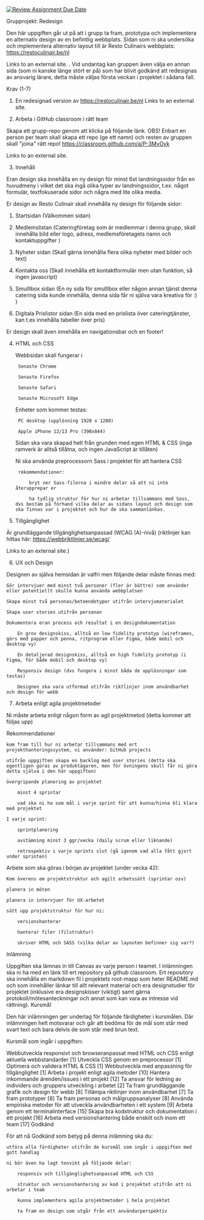 [![Review Assignment Due Date](https://classroom.github.com/assets/deadline-readme-button-24ddc0f5d75046c5622901739e7c5dd533143b0c8e959d652212380cedb1ea36.svg)](https://classroom.github.com/a/P-3MvOyk)

Grupprojekt: Redesign

Den här uppgiften går ut på att i grupp ta fram, prototypa och implementera en alternativ design av en befintlig webbplats. Sidan som ni ska undersöka och implementera alternativ layout till är Resto Culinairs webbplats: https://restoculinair.be/nl

Links to an external site. . Vid undantag kan gruppen även välja en annan sida (som ni kanske länge stört er på) som har blivit godkänd att redesignas av ansvarig lärare, detta måste väljas första veckan i projektet i sådana fall.


Krav (1-7)
1. En redesignad version av https://restoculinair.be/nl
Links to an external site. 

 
2. Arbeta i GitHub classroom i rätt team

Skapa ett grupp-repo genom att klicka på följande länk. OBS! Enbart en person per team skall skapa ett repo (ge ett namn) och resten av gruppen skall "joina" rätt repo! https://classroom.github.com/a/P-3MvOyk

Links to an external site. 

 
3. Innehåll

Eran design ska innehålla en ny design för minst 6st landningssidor från en huvudmeny i vilket det ska ingå olika typer av landningssidor, t.ex. något formulär, textfokuserade sidor och några med lite olika media.

Er design av Resto Culinair skall innehålla ny design för följande sidor:

1. Startsidan (Välkommen sidan)

2. Medlemslistan (Cateringföretag som är medlemmar i denna grupp, skall innehålla bild eller logo, adress, medlemsföretagets namn och  kontaktuppgifter )

3. Nyheter sidan (Skall gärna innehålla flera olika nyheter med bilder och text)

4. Kontakta oss (Skall innehålla ett kontaktformulär men utan funktion, så ingen javascript)

5. Smulllbox sidan (En ny sida för smulllbox eller någon annan tjänst denna catering sida kunde innehålla, denna sida får ni själva vara kreativa för :) )

6. Digitala Prislistor sidan (En sida med en prislista över cateringtjänster, kan t.ex innehålla tabeller över pris)

 
Er design skall även innehålla en navigationsbar och en footer!

 
4. HTML och CSS

    Webbsidan skall fungerar i

        Senaste Chrome

        Senaste Firefox

        Senaste Safari

        Senaste Microsoft Edge

    Enheter som kommer testas:

        PC desktop (upplösning 1920 x 1280)

        Apple iPhone 12/13 Pro (390x844)

    Sidan ska vara skapad helt från grunden med egen HTML & CSS (inga ramverk är alltså tillåtna, och ingen JavaScript är tillåten)

    Ni ska använda preprocessorn Sass i projektet för att hantera CSS

        rekommendationer:

            bryt ner Sass-filerna i mindre delar så att ni inte återupprepar er

            ha tydlig struktur för hur ni arbetar tillsammans med Sass, dvs bestäm på förhand vilka delar av sidans layout och design som ska finnas var i projektet och hur de ska sammanlänkas.

 
5. Tillgänglighet

Är grundläggande tillgänglighetsanpassad (WCAG (A)-nivå) (riktlinjer kan hittas här: https://webbriktlinjer.se/wcag/

Links to an external site.)

 
6. UX och Design

Designen av själva hemsidan är valfri men följande delar måste finnas med:

    Gör intervjuer med minst två personer (fler är bättre) som använder eller potentiellt skulle kunna använda webbplatsen

    Skapa minst två personas/beteendetyper utifrån intervjumaterialet

    Skapa user stories utifrån personan

    Dokumentera eran process och resultat i en designdokumentation

        En grov designskiss, alltså en low fidelity prototyp (wireframes, görs med papper och penna, ritprogram eller Figma, både mobil och desktop vy)

        En detaljerad designskiss, alltså en high fidelity prototyp (i Figma, för både mobil och desktop vy)

        Responsiv design (dvs fungera i minst båda de upplösningar som testas)

        Designen ska vara utformad utifrån riktlinjer inom användbarhet och design för webb

 
7. Arbeta enligt agila projektmetoder

Ni måste arbeta enligt någon form av agil projektmetod (detta kommer att följas upp)

 

Rekommendationer

    kom fram till hur ni arbetar tillsammans med ert projekthanteringssystem, vi använder: GitHub projects

    utifrån uppgiften skapa en backlog med user stories (detta ska egentligen göras av produktägaren, men för övningens skull får ni göra detta själva i den här uppgiften)

    övergripande planering av projektet

        minst 4 sprintar

        vad ska ni ha som mål i varje sprint för att kunna/hinna bli klara med projektet

    I varje sprint:

        sprintplanering

        avstämning minst 3 ggr/vecka (daily scrum eller liknande)

        retrospektiv i varje sprints slut (gå igenom vad alla fått gjort under sprinten)

Arbete som ska göras i början av projektet (under vecka 42):

    Kom överens om projektstruktur och agilt arbetssätt (sprintar osv)

    planera in möten

    planera in intervjuer för UX-arbetet

    sätt upp projektstruktur för hur ni:

        versionshanterar

        hanterar filer (filstruktur)

        skriver HTML och SASS (vilka delar av layouten befinner sig var?)

Inlämning

Uppgiften ska lämnas in till Canvas av varje person i teamet. I inlämningen ska ni ha med en länk till ert repository på github classroom. Ert repository ska innehålla en markdown fil i projektets root-mapp som heter README.md och som innehåller länkar till allt relevant material och era designstudier för projektet (inklusive era designskisser (viktigt) samt gärna protokoll/mötesanteckningar och annat som kan vara av intresse vid rättning).
Kursmål

Den här inlämningen ger underlag för följande färdigheter i kursmålen. Där inlämningen helt motsvarar och går att bedöma för de mål som står med svart text och bara delvis de som står med brun text.

Kursmål som ingår i uppgiften:


Webbutveckla responsivt och browseranpassat med HTML och CSS enligt aktuella webbstandarder [1]
Utveckla CSS genom en preprocessor [1]
Optimera och validera HTML & CSS [1]
Webbutveckla med anpassning för tillgänglighet [1]
Arbeta i projekt enligt agila metoder [10]
Hantera inkommande ärenden/issues i ett projekt [12]
Ta ansvar för ledning av individers och gruppers utveckling i arbetet [2]
Ta fram grundläggande grafik och design för webb [8]
Tillämpa riktlinjer inom användbarhet [7]
Ta fram prototyper [8]
Ta fram personas och målgruppsanalyser [8]
Använda empiriska metoder för att utveckla användbarheten i ett system [9]
Arbeta genom ett terminalinterface [15]
Skapa bra kodstruktur och dokumentation i ett projekt [16]
Arbeta med versionshantering både enskilt och inom ett team [17]
Godkänd

För att nå Godkänd som betyg på denna inlämning ska du:

    utföra alla färdigheter utifrån de kursmål som ingår i uppgiften med gott handlag

    ni bör även ha lagt tonvikt på följande delar:

        responsiv och tillgänglighetsanpassad HTML och CSS

        struktur och versionshantering av kod i projektet utifrån att ni arbetar i team

        kunna implementera agila projektmetoder i hela projektet

        ta fram en design som utgår från ett användarperspektiv

